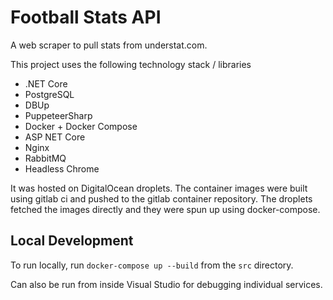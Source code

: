 # Football Stats API

A web scraper to pull stats from understat.com.

This project uses the following technology stack / libraries

- .NET Core
- PostgreSQL
- DBUp
- PuppeteerSharp
- Docker + Docker Compose
- ASP NET Core
- Nginx
- RabbitMQ
- Headless Chrome

It was hosted on DigitalOcean droplets. The container images were built using gitlab ci and pushed to the gitlab container repository. The droplets fetched the images directly and they were spun up using docker-compose.

## Local Development

To run locally, run `docker-compose up --build` from the `src` directory.

Can also be run from inside Visual Studio for debugging individual services.

